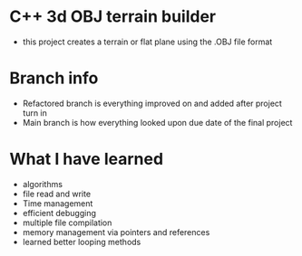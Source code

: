# C++ 3d OBJ terrain builder
- this project creates a terrain or flat plane using the .OBJ file format

# Branch info
- Refactored branch is everything improved on and added after project turn in
- Main branch is how everything looked upon due date of the final project

# What I have learned
- algorithms
- file read and write
- Time management
- efficient debugging
- multiple file compilation
- memory management via pointers and references
- learned better looping methods
